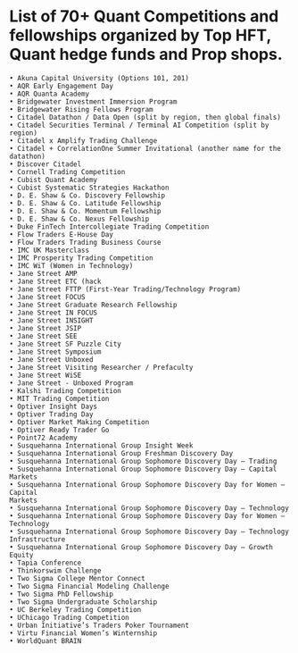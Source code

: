 # List of 70+ Quant Competitions and fellowships organized by Top HFT, Quant hedge funds and Prop shops.

    • Akuna Capital University (Options 101, 201)
    • AQR Early Engagement Day
    • AQR Quanta Academy
    • Bridgewater Investment Immersion Program
    • Bridgewater Rising Fellows Program
    • Citadel Datathon / Data Open (split by region, then global finals)
    • Citadel Securities Terminal / Terminal AI Competition (split by region)
    • Citadel x Amplify Trading Challenge
    • Citadel + CorrelationOne Summer Invitational (another name for the datathon)
    • Discover Citadel
    • Cornell Trading Competition
    • Cubist Quant Academy
    • Cubist Systematic Strategies Hackathon
    • D. E. Shaw & Co. Discovery Fellowship
    • D. E. Shaw & Co. Latitude Fellowship
    • D. E. Shaw & Co. Momentum Fellowship
    • D. E. Shaw & Co. Nexus Fellowship
    • Duke FinTech Intercollegiate Trading Competition
    • Flow Traders E-House Day
    • Flow Traders Trading Business Course
    • IMC UK Masterclass
    • IMC Prosperity Trading Competition
    • IMC WiT (Women in Technology)
    • Jane Street AMP
    • Jane Street ETC (hack
    • Jane Street FTTP (First-Year Trading/Technology Program)
    • Jane Street FOCUS
    • Jane Street Graduate Research Fellowship
    • Jane Street IN FOCUS
    • Jane Street INSIGHT
    • Jane Street JSIP
    • Jane Street SEE
    • Jane Street SF Puzzle City
    • Jane Street Symposium
    • Jane Street Unboxed
    • Jane Street Visiting Researcher / Prefaculty
    • Jane Street WiSE
    • Jane Street - Unboxed Program
    • Kalshi Trading Competition
    • MIT Trading Competition
    • Optiver Insight Days
    • Optiver Trading Day
    • Optiver Market Making Competition
    • Optiver Ready Trader Go
    • Point72 Academy
    • Susquehanna International Group Insight Week
    • Susquehanna International Group Freshman Discovery Day
    • Susquehanna International Group Sophomore Discovery Day – Trading
    • Susquehanna International Group Sophomore Discovery Day – Capital Markets
    • Susquehanna International Group Sophomore Discovery Day for Women – Capital
    Markets
    • Susquehanna International Group Sophomore Discovery Day – Technology
    • Susquehanna International Group Sophomore Discovery Day for Women –
    Technology
    • Susquehanna International Group Sophomore Discovery Day – Technology
    Infrastructure
    • Susquehanna International Group Sophomore Discovery Day – Growth Equity
    • Tapia Conference
    • Thinkorswim Challenge
    • Two Sigma College Mentor Connect
    • Two Sigma Financial Modeling Challenge
    • Two Sigma PhD Fellowship
    • Two Sigma Undergraduate Scholarship
    • UC Berkeley Trading Competition
    • UChicago Trading Competition
    • Urban Initiative’s Traders Poker Tournament
    • Virtu Financial Women’s Winternship
    • WorldQuant BRAIN
